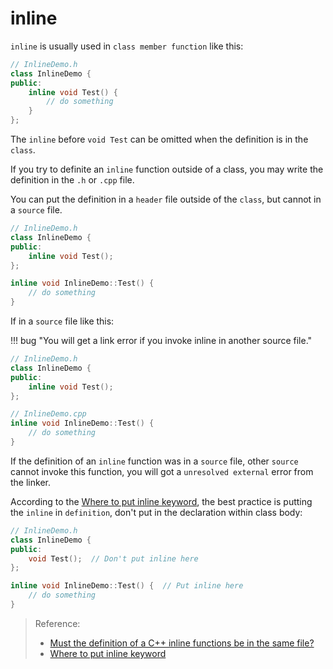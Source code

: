 # inline

`inline` is usually used in `class member function` like this:

```cpp
// InlineDemo.h
class InlineDemo {
public:
    inline void Test() {
        // do something
    }
};
```

The `inline` before `void Test` can be omitted when the definition is in the `class`.

If you try to definite an `inline` function outside of a class, you may write the definition in the `.h` or `.cpp` file.

You can put the definition in a `header` file outside of the `class`, but cannot in a `source` file.

```cpp
// InlineDemo.h
class InlineDemo {
public:
    inline void Test();
};

inline void InlineDemo::Test() {
    // do something
}
```

If in a `source` file like this:

!!! bug "You will get a link error if you invoke inline in another source file."

```cpp
// InlineDemo.h
class InlineDemo {
public:
    inline void Test();
};

// InlineDemo.cpp
inline void InlineDemo::Test() {
    // do something
}
```

If the definition of an `inline` function was in a `source` file, other `source` cannot invoke this function, you will got a `unresolved external` error from the linker.

According to the [Where to put inline keyword](https://isocpp.org/wiki/faq/inline-functions#where-to-put-inline-keyword), the best practice is putting the `inline` in `definition`, don't put in the declaration within class body:

```cpp
// InlineDemo.h
class InlineDemo {
public:
    void Test();  // Don't put inline here
};

inline void InlineDemo::Test() {  // Put inline here
    // do something
}
```

> Reference:
>
> - [Must the definition of a C++ inline functions be in the same file?](https://stackoverflow.com/questions/9338152/must-the-definition-of-a-c-inline-functions-be-in-the-same-file)
> - [Where to put inline keyword](https://isocpp.org/wiki/faq/inline-functions#where-to-put-inline-keyword)